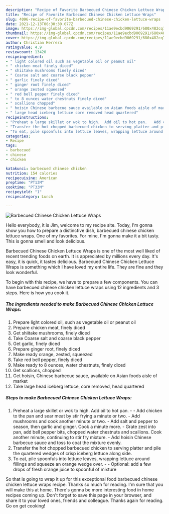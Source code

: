 ```yaml
---
description: "Recipe of Favorite Barbecued Chinese Chicken Lettuce Wraps"
title: "Recipe of Favorite Barbecued Chinese Chicken Lettuce Wraps"
slug: 4096-recipe-of-favorite-barbecued-chinese-chicken-lettuce-wraps
date: 2021-12-13T06:30:30.077Z
image: https://img-global.cpcdn.com/recipes/11ae9ecbd9069291/680x482cq70/barbecued-chinese-chicken-lettuce-wraps-recipe-main-photo.jpg
thumbnail: https://img-global.cpcdn.com/recipes/11ae9ecbd9069291/680x482cq70/barbecued-chinese-chicken-lettuce-wraps-recipe-main-photo.jpg
cover: https://img-global.cpcdn.com/recipes/11ae9ecbd9069291/680x482cq70/barbecued-chinese-chicken-lettuce-wraps-recipe-main-photo.jpg
author: Christian Herrera
ratingvalue: 4.9
reviewcount: 13420
recipeingredient:
- " light colored oil such as vegetable oil or peanut oil"
- " chicken meat finely diced"
- " shiitake mushrooms finely diced"
- " Coarse salt and coarse black pepper"
- " garlic finely diced"
- " ginger root finely diced"
- " orange zested squeezed"
- " red bell pepper finely diced"
- " to 8 ounces water chestnuts finely diced"
- " scallions chopped"
- " hoisin Chinese barbecue sauce available on Asian foods aisle of market"
- " large head iceberg lettuce core removed head quartered"
recipeinstructions:
- "Preheat a large skillet or wok to high.  Add oil to hot pan.   Add chicken to the pan and sear meat by stir frying a minute or two.  Add mushrooms and cook another minute or two.  Add salt and pepper to season, then garlic and ginger. Cook a minute more.  Grate zest into pan, add bell pepper bits, chopped water chestnuts and scallions. Cook another minute, continuing to stir fry mixture.  Add hoisin Chinese barbecue sauce and toss to coat the mixture evenly."
- "Transfer the hot chopped barbecued chicken to serving platter and pile the quartered wedges of crisp iceberg lettuce along side."
- "To eat, pile spoonfuls into lettuce leaves, wrapping lettuce around fillings and squeeze an orange wedge over.  Optional: add a few drops of fresh orange juice to spoonful of mixture"
categories:
- Recipe
tags:
- barbecued
- chinese
- chicken

katakunci: barbecued chinese chicken 
nutrition: 154 calories
recipecuisine: American
preptime: "PT13M"
cooktime: "PT33M"
recipeyield: "1"
recipecategory: Lunch

---
```



![Barbecued Chinese Chicken Lettuce Wraps](https://img-global.cpcdn.com/recipes/11ae9ecbd9069291/680x482cq70/barbecued-chinese-chicken-lettuce-wraps-recipe-main-photo.jpg)

Hello everybody, it is Jim, welcome to my recipe site. Today, I'm gonna show you how to prepare a distinctive dish, barbecued chinese chicken lettuce wraps. One of my favorites. For mine, I'm gonna make it a bit tasty. This is gonna smell and look delicious.



Barbecued Chinese Chicken Lettuce Wraps is one of the most well liked of recent trending foods on earth. It is appreciated by millions every day. It's easy, it is quick, it tastes delicious. Barbecued Chinese Chicken Lettuce Wraps is something which I have loved my entire life. They are fine and they look wonderful.


To begin with this recipe, we have to prepare a few components. You can have barbecued chinese chicken lettuce wraps using 12 ingredients and 3 steps. Here is how you cook it.

<!--inarticleads1-->

##### The ingredients needed to make Barbecued Chinese Chicken Lettuce Wraps:

1. Prepare  light colored oil, such as vegetable oil or peanut oil
1. Prepare  chicken meat, finely diced
1. Get  shiitake mushrooms, finely diced
1. Take  Coarse salt and coarse black pepper
1. Get  garlic, finely diced
1. Prepare  ginger root, finely diced
1. Make ready  orange, zested, squeezed
1. Take  red bell pepper, finely diced
1. Make ready  to 8 ounces, water chestnuts, finely diced
1. Get  scallions, chopped
1. Get  hoisin, Chinese barbecue sauce, available on Asian foods aisle of market
1. Take  large head iceberg lettuce, core removed, head quartered




<!--inarticleads2-->

##### Steps to make Barbecued Chinese Chicken Lettuce Wraps:

1. Preheat a large skillet or wok to high.  Add oil to hot pan.  -  - Add chicken to the pan and sear meat by stir frying a minute or two.  - Add mushrooms and cook another minute or two.  - Add salt and pepper to season, then garlic and ginger. Cook a minute more.  - Grate zest into pan, add bell pepper bits, chopped water chestnuts and scallions. Cook another minute, continuing to stir fry mixture.  - Add hoisin Chinese barbecue sauce and toss to coat the mixture evenly.
1. Transfer the hot chopped barbecued chicken to serving platter and pile the quartered wedges of crisp iceberg lettuce along side.
1. To eat, pile spoonfuls into lettuce leaves, wrapping lettuce around fillings and squeeze an orange wedge over. -  - Optional: add a few drops of fresh orange juice to spoonful of mixture




So that is going to wrap it up for this exceptional food barbecued chinese chicken lettuce wraps recipe. Thanks so much for reading. I'm sure that you will make this at home. There's gonna be more interesting food in home recipes coming up. Don't forget to save this page in your browser, and share it to your loved ones, friends and colleague. Thanks again for reading. Go on get cooking!
